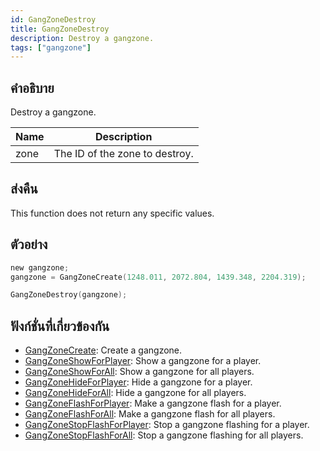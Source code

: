 ```yaml
---
id: GangZoneDestroy
title: GangZoneDestroy
description: Destroy a gangzone.
tags: ["gangzone"]
---
```


## คำอธิบาย

Destroy a gangzone.

| Name | Description                    |
| ---- | ------------------------------ |
| zone | The ID of the zone to destroy. |

## ส่งคืน

This function does not return any specific values.

## ตัวอย่าง

```c
new gangzone;
gangzone = GangZoneCreate(1248.011, 2072.804, 1439.348, 2204.319);

GangZoneDestroy(gangzone);
```

## ฟังก์ชั่นที่เกี่ยวข้องกัน

- [GangZoneCreate](../functions/GangZoneCreate): Create a gangzone.
- [GangZoneShowForPlayer](../functions/GangZoneShowForPlayer): Show a gangzone for a player.
- [GangZoneShowForAll](../functions/GangZoneShowForAll): Show a gangzone for all players.
- [GangZoneHideForPlayer](../functions/GangZoneHideForPlayer): Hide a gangzone for a player.
- [GangZoneHideForAll](../functions/GangZoneHideForAll): Hide a gangzone for all players.
- [GangZoneFlashForPlayer](../functions/GangZoneFlashForPlayer): Make a gangzone flash for a player.
- [GangZoneFlashForAll](../functions/GangZoneFlashForAll): Make a gangzone flash for all players.
- [GangZoneStopFlashForPlayer](../functions/GangZoneStopFlashForPlayer): Stop a gangzone flashing for a player.
- [GangZoneStopFlashForAll](../functions/GangZoneStopFlashForAll): Stop a gangzone flashing for all players.
